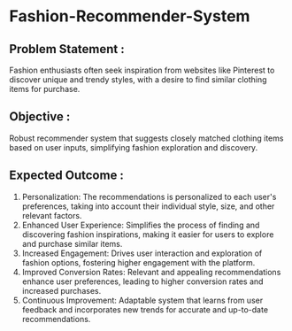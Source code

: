 # Fashion-Recommender-System

## Problem Statement :

Fashion enthusiasts often seek inspiration from websites like Pinterest to discover unique and trendy styles, with a desire to find similar clothing items for purchase.


## Objective : 

Robust recommender system that suggests closely matched clothing items based on user inputs, simplifying fashion exploration and discovery.


## Expected Outcome : 

1. Personalization: The recommendations is personalized to each user's preferences, taking into account their individual style, size, and other relevant factors.
2. Enhanced User Experience: Simplifies the process of finding and discovering fashion inspirations, making it easier for users to explore and purchase similar items.
3. Increased Engagement: Drives user interaction and exploration of fashion options, fostering higher engagement with the platform.
4. Improved Conversion Rates: Relevant and appealing recommendations enhance user preferences, leading to higher conversion rates and increased purchases.
5. Continuous Improvement: Adaptable system that learns from user feedback and incorporates new trends for accurate and up-to-date recommendations.


